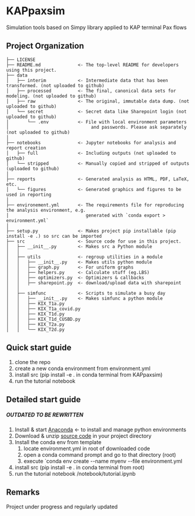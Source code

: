 KAPpaxsim
==============================

Simulation tools based on Simpy library applied to KAP terminal Pax flows

Project Organization
------------

    ├── LICENSE
    ├── README.md              <- The top-level README for developers using this project.
    ├── data
    │   ├── interim            <- Intermediate data that has been transformed. (not uploaded to github) 
    │   ├── processed          <- The final, canonical data sets for modeling. (not uploaded to github) 
    │   ├── raw                <- The original, immutable data dump. (not uploaded to github) 
    │   └── secret             <- Secret data like Sharepoint login (not uploaded to github) 
    │       └── .env           <- File with local environment parameters
    │                               and passwords. Please ask separately (not uploaded to github) 
    │
    ├── notebooks              <- Jupyter notebooks for analysis and report creation
    │   ├── full               <- Including outputs (not uploaded to github) 
    │   └── stripped           <- Manually copied and stripped of outputs (uploaded to github)
    │
    ├── reports                <- Generated analysis as HTML, PDF, LaTeX, etc.
    │   └── figures            <- Generated graphics and figures to be used in reporting
    │
    ├── environement.yml       <- The requirements file for reproducing the analysis environment, e.g.
    │                             generated with `conda export > environment.yml`
    │
    ├── setup.py               <- Makes project pip installable (pip install -e .) so src can be imported
    ├── src                    <- Source code for use in this project.
    │   ├── __init__.py        <- Makes src a Python module
    │   │
    │   ├── utils              <- regroup utilities in a module  
    │   │   ├── __init__.py    <- Makes utils python module
    │   │   ├── graph.py       <- For uniform graphs
    │   │   ├── helpers.py     <- Calculate stuff (eg.LBS)
    │   │   ├── optimizers.py  <- Optimizers & callbacks
    │   │   ├── sharepoint.py  <- download/upload data with sharepoint
    │   │
    │   ├── simfunc            <- Scripts to simulate a busy day
    │   │   ├── __init__.py    <- Makes simfunc a python module
    │   │   ├── KIX_T1a.py
    │   │   ├── KIX_T1a_covid.py
    │   │   ├── KIX_T1d.py
    │   │   ├── KIX_T1d_CUSBD.py
    │   │   ├── KIX_T2a.py
    │   │   └── KIX_T2d.py

Quick start guide
------------

1. clone the repo
2. create a new conda environment from environment.yml
3. install src (pip install -e . in conda terminal from KAPpaxsim)
4. run the tutorial notebook

Detailed start guide
------------

##### OUTDATED TO BE REWRITTEN #######

1. Install & start [Anaconda](https://www.anaconda.com/products/individual "Anaconda download") <-
to install and manage python environments
2. Download & unzip [source code](https://github.com/AntoineGlacet/KAPpaxsim/archive/refs/heads/main.zip "download code as a zip") in your project directory
3. Install the conda env from template
    1. locate environment.yml in root of downloaded code
    2. open a conda command prompt and go to that directory (root)
    3. execute `conda env create --name myenv --file environment.yml
4. install src (pip install -e . in conda terminal from root)
5. run the tutorial notebook /notebook/tutorial.ipynb

Remarks
------------

Project under progress and regularly updated
